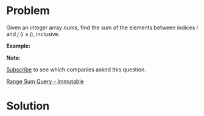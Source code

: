 
# Problem

Given an integer array _nums_, find the sum of the elements between indices
_i_ and _j_ (_i_ ≤ _j_), inclusive.

**Example:**  

**Note:**  

[Subscribe](/subscribe/) to see which companies asked this question.



[Range Sum Query - Immutable](https://leetcode.com/problems/range-sum-query-immutable)

# Solution



